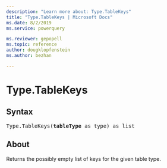 ```yaml
---
description: "Learn more about: Type.TableKeys"
title: "Type.TableKeys | Microsoft Docs"
ms.date: 8/2/2019
ms.service: powerquery

ms.reviewer: gepopell
ms.topic: reference
author: dougklopfenstein
ms.author: bezhan

---
```

# Type.TableKeys

## Syntax

<pre>
Type.TableKeys(<b>tableType</b> as type) as list 
</pre>
  
## About  
Returns the possibly empty list of keys for the given table type.

